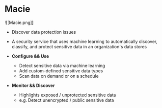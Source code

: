 # Macie
![[Macie.png]]
- Discover data protection issues
- A security service that uses machine learning to automatically discover, classify, and protect sensitive data in an organization's data stores

- **Configure && Use**
	- Detect sensitive data via machine learning
	- Add custom-defined sensitive data types
	- Scan data on demand or on a schedule
- **Monitor && Discover**
	- Highlights exposed / unprotected sensitive data
	- e.g. Detect unencrypted / public sensitive data


